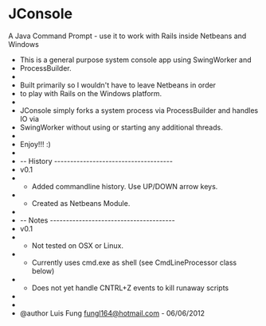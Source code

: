 JConsole
========

A Java Command Prompt - use it to work with Rails inside Netbeans and Windows

* This is a general purpose system console app using SwingWorker and
* ProcessBuilder.
* 
* Built primarily so I wouldn't have to leave Netbeans in order
* to play with Rails on the Windows platform.
*
* JConsole simply forks a system process via ProcessBuilder and handles IO via
* SwingWorker without using or starting any additional threads. 
* 
* Enjoy!!! :)
*
* -- History -------------------------------------
* v0.1 
*  - Added commandline history. Use UP/DOWN arrow keys. 
*  - Created as Netbeans Module.
*
* -- Notes ---------------------------------------
* v0.1
*  - Not tested on OSX or Linux. 
*  - Currently uses cmd.exe as shell (see CmdLineProcessor class below) 
*  - Does not yet handle CNTRL+Z events to kill runaway scripts
*
*
* @author Luis Fung <fungl164@hotmail.com> - 06/06/2012
